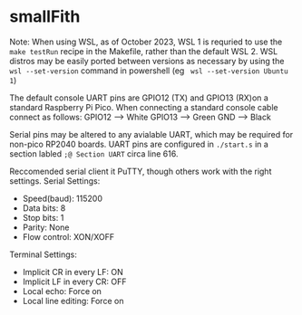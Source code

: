 # smallFith

Note: When using WSL, as of October 2023, WSL 1 is requried to use the `make testRun` recipe in the Makefile, rather than the default WSL 2.
WSL distros may be easily ported between versions as necessary by using the `wsl --set-version` command in powershell (eg ` wsl --set-version Ubuntu 1`)

The default console UART pins are GPIO12 (TX) and GPIO13 (RX)on a standard Raspberry Pi Pico.  When connecting a standard console cable connect as follows:
GPIO12 --> White
GPIO13 --> Green
GND    --> Black

Serial pins may be altered to any avialable UART, which may be required for non-pico RP2040 boards.  UART pins are configured in `./start.s` in a section labled `;@ Section UART` circa line 616.

Reccomended serial client it PuTTY, though others work with the right settings.
Serial Settings:
- Speed(baud):  115200
- Data bits:    8
- Stop bits:    1
- Parity:       None
- Flow control: XON/XOFF

Terminal Settings:
- Implicit CR in every LF:  ON
- Implicit LF in every CR:  OFF
- Local echo: Force on
- Local line editing:  Force on
